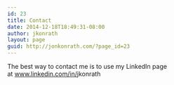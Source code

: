 ```yaml
---
id: 23
title: Contact
date: 2014-12-18T18:49:31-08:00
author: jkonrath
layout: page
guid: http://jonkonrath.com/?page_id=23
---
```

The best way to contact me is to use my LinkedIn page at <a href="https://swwww.linkedin.com/in/jkonrath" target="_blank"><span class="domain">www.linkedin.com/in/</span><span class="vanity-name">jkonrath</span></a>

